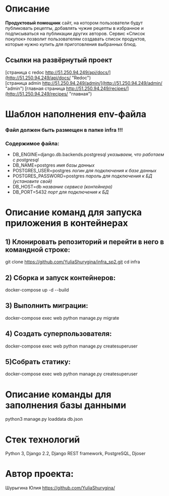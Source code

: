 # Описание
**Продуктовый помощник** сайт, на котором пользователи будут публиковать рецепты, добавлять чужие рецепты в избранное и подписываться на публикации других авторов. Сервис «Список покупок» позволит пользователям создавать список продуктов, которые нужно купить для приготовления выбранных блюд.   

## Ссылки на развёрнутый проект

[страница с redoc http://51.250.94.249/api/docs/](http://51.250.94.249/api/docs/ "Redoc")   
[страница admin http://51.250.94.249/admin/](http://51.250.94.249/admin/ "admin")
[главная страница http://51.250.94.249/recipes/](http://51.250.94.249/recipes/ "главная")


# Шаблон наполнения env-файла

###  Файл должен быть размещен в папке infra !!!
### Содержимое файла:


* DB_ENGINE=django.db.backends.postgresql  *указываем, что работаем с postgresql*
* DB_NAME=postgres *имя базы данных*
* POSTGRES_USER=postgres *логин для подключения к базе данных*
* POSTGRES_PASSWORD=postgres *пароль для подключения к БД (установите свой)*
* DB_HOST=db *название сервиса (контейнера)*
* DB_PORT=5432 *порт для подключения к БД*

# Описание команд для запуска приложения в контейнерах
## 1) Клонировать репозиторий и перейти в него в командной строке:

git clone https://github.com/YuliaShurygina/infra_sp2.git
cd infra
## 2) Cборка и запуск контейнеров:

docker-compose up -d --build
## 3) Выполнить миграции:

docker-compose exec web python manage.py migrate
## 4) Создать суперпользователя:

docker-compose exec web python manage.py createsuperuser
## 5)Собрать статику:

docker-compose exec web python manage.py createsuperuser


# Описание команды для заполнения базы данными

python3 manage.py loaddata db.json

# Стек технологий
Python 3, Django 2.2, Django REST framework, PostgreSQL, Djoser
# Автор проекта:
Шурыгина Юлия https://github.com/YuliaShurygina/
